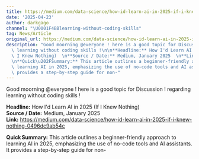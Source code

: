 ```yaml
---
title: https://medium.com/data-science/how-id-learn-ai-in-2025-if-i-knew-nothing-0496dc9ab54c
date: '2025-04-23'
author: darkgago
channel: "\U0001F4BBlearning-without-coding-skills"
tag: News/Article
original_url: https://medium.com/data-science/how-id-learn-ai-in-2025-if-i-knew-nothing-0496dc9ab54c
description: "Good moorning @everyone ! here is a good topic for Discussion ! regarding\
  \ learning without coding skills !\n\n**Headline:** How I'd Learn AI in 2025 (If\
  \ I Knew Nothing)  \n**Source / Date:** Medium, January 2025  \n**Link:** https://medium.com/data-science/how-id-learn-ai-in-2025-if-i-knew-nothing-0496dc9ab54c\n\
  \n**Quick\u202FSummary:** This article outlines a beginner-friendly approach to\
  \ learning AI in 2025, emphasizing the use of no-code tools and AI assistants. It\
  \ provides a step-by-step guide for non-"
---
```


Good moorning @everyone ! here is a good topic for Discussion ! regarding learning without coding skills !

**Headline:** How I'd Learn AI in 2025 (If I Knew Nothing)  
**Source / Date:** Medium, January 2025  
**Link:** https://medium.com/data-science/how-id-learn-ai-in-2025-if-i-knew-nothing-0496dc9ab54c

**Quick Summary:** This article outlines a beginner-friendly approach to learning AI in 2025, emphasizing the use of no-code tools and AI assistants. It provides a step-by-step guide for non-